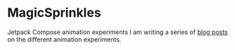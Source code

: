 # MagicSprinkles
Jetpack Compose animation experiments
I am writing a series of [blog posts](https://www.maiatoday.net/tags/90s-website/) on the different animation experiments.
